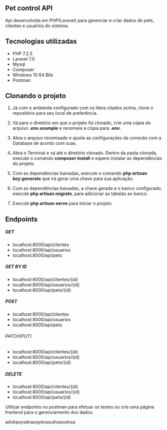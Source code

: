 ## Pet control API
Api desenvolvida em PHP(Laravel) para gerenciar e criar dados de pets,  clientes e usuários do sistema.

##  Tecnologias utilizadas
- PHP 7.2.5
- Laravel 7.0
- Mysql
- Composer
- Windows 10 64 Bits
- Postman

## Clonando o projeto

1. Já com o ambiente configurado com os itens citados acima, clone o repositório para seu local de preferência.

2. Vá para o diretório em que o projeto foi clonado, crie uma cópia do arquivo **.env.example** e renomeie a cópia para **.env**.

3. Abra o arquivo renomeado e ajuste as configurações de conexão com a Database de acordo com suas.

4. Abra o Terminal e vá até o diretório clonado. Dentro da pasta clonada, execute o comando **composer install** e espere instalar as dependências do projeto.

5. Com as dependências baixadas, execute o comando **php artisan key:generate** que irá gerar uma chave para sua aplicação.

6. Com as dependências baixadas, a chave gerada e o banco configurado, execute **php artisan migrate**, para adicionar as tabelas ao banco.

7. Execute **php artisan serve** para iniciar o projeto.

## Endpoints

##### GET
- localhost:8000/api/clientes
- localhost:8000/api/usuarios
- localhost:8000/api/pets

##### GET BY ID
- localhost:8000/api/clientes/{id}
- localhost:8000/api/usuarios/{id}
- localhost:8000/api/pets/{id}

##### POST
- localhost:8000/api/clientes
- localhost:8000/api/usuarios
- localhost:8000/api/pets

###### PATCH(PUT)
- localhost:8000/api/clientes/{id}
- localhost:8000/api/usuarios/{id}
- localhost:8000/api/pets/{id}

##### DELETE
- localhost:8000/api/clientes/{id}
- localhost:8000/api/usuarios/{id}
- localhost:8000/api/pets/{id}

Utilizar endpoints no postman para efetuar os testes ou crie uma página frontend para o gerenciamento dos dados.

advbauysdvausydvasudvasudvsa